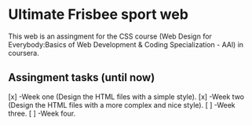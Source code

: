 # Ultimate Frisbee sport web
This web is an assingment for the CSS course (Web Design for Everybody:Basics of Web Development & Coding Specialization - AAl) in coursera.

## Assingment tasks (until now)
[x] -Week one (Design the HTML files with a simple style).
[x] -Week two (Design the HTML files with a more complex and nice style).
[ ] -Week three.
[ ] -Week four.